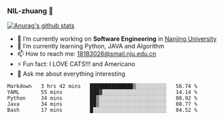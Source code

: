 ### NIL-zhuang 👋

<!--
**NIL-zhuang/NIL-zhuang** is a ✨ _special_ ✨ repository because its `README.md` (this file) appears on your GitHub profile.

Here are some ideas to get you started:

- 🔭 I’m currently working on ...
- 🌱 I’m currently learning ...
- 👯 I’m looking to collaborate on ...
- 🤔 I’m looking for help with ...
- 💬 Ask me about ...
- 📫 How to reach me: ...
- 😄 Pronouns: ...
- ⚡ Fun fact: ...
-->

[![Anurag's github stats](https://github-readme-stats.vercel.app/api?username=NIL-zhuang)](https://github.com/anuraghazra/github-readme-stats)

- 🔭 I’m currently working on **Software Engineering** in [Nanjing University](https://www.nju.edu.cn/)
- 🌱 I’m currently learning Python, JAVA and Algorithm
- 📫 How to reach me: 18183026@smail.nju.edu.cn
- ⚡ Fun fact: I LOVE CATS!!! and Americano
- 💬 Ask me about everything interesting

<!--START_SECTION:waka-->
```text
Markdown   3 hrs 42 mins   ██████████████▒░░░░░░░░░░   56.74 % 
YAML       55 mins         ███▓░░░░░░░░░░░░░░░░░░░░░   14.14 % 
Python     34 mins         ██▒░░░░░░░░░░░░░░░░░░░░░░   08.92 % 
Java       34 mins         ██▒░░░░░░░░░░░░░░░░░░░░░░   08.77 % 
Bash       17 mins         █░░░░░░░░░░░░░░░░░░░░░░░░   04.52 % 
```
<!--END_SECTION:waka-->